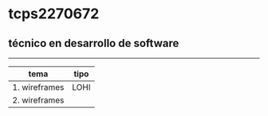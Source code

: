 # tcps2270672
## técnico en desarrollo de software
--- 
| tema | tipo |
|--------|------|
|1. wireframes | LOHI |
|2. wireframes | 
